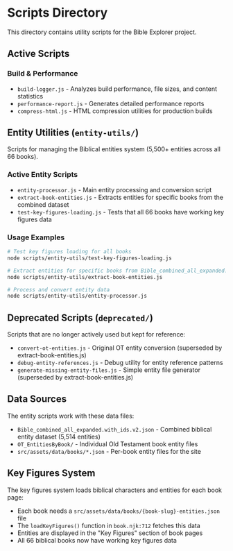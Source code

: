 # Scripts Directory

This directory contains utility scripts for the Bible Explorer project.

## Active Scripts

### Build & Performance
- `build-logger.js` - Analyzes build performance, file sizes, and content statistics
- `performance-report.js` - Generates detailed performance reports
- `compress-html.js` - HTML compression utilities for production builds

## Entity Utilities (`entity-utils/`)

Scripts for managing the Biblical entities system (5,500+ entities across all 66 books).

### Active Entity Scripts
- `entity-processor.js` - Main entity processing and conversion script
- `extract-book-entities.js` - Extracts entities for specific books from the combined dataset
- `test-key-figures-loading.js` - Tests that all 66 books have working key figures data

### Usage Examples

```bash
# Test key figures loading for all books
node scripts/entity-utils/test-key-figures-loading.js

# Extract entities for specific books from Bible_combined_all_expanded.with_ids.v2.json
node scripts/entity-utils/extract-book-entities.js

# Process and convert entity data
node scripts/entity-utils/entity-processor.js
```

## Deprecated Scripts (`deprecated/`)

Scripts that are no longer actively used but kept for reference:

- `convert-ot-entities.js` - Original OT entity conversion (superseded by extract-book-entities.js)
- `debug-entity-references.js` - Debug utility for entity reference patterns
- `generate-missing-entity-files.js` - Simple entity file generator (superseded by extract-book-entities.js)

## Data Sources

The entity scripts work with these data files:
- `Bible_combined_all_expanded.with_ids.v2.json` - Combined biblical entity dataset (5,514 entities)
- `OT_EntitiesByBook/` - Individual Old Testament book entity files
- `src/assets/data/books/*.json` - Per-book entity files for the site

## Key Figures System

The key figures system loads biblical characters and entities for each book page:
- Each book needs a `src/assets/data/books/{book-slug}-entities.json` file
- The `loadKeyFigures()` function in `book.njk:712` fetches this data
- Entities are displayed in the "Key Figures" section of book pages
- All 66 biblical books now have working key figures data